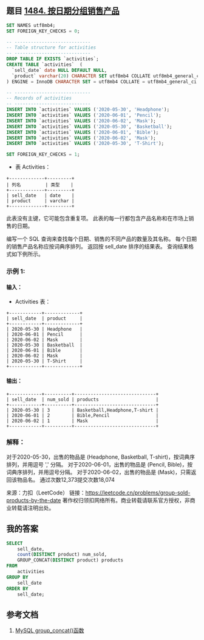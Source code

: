 



## 题目 [1484. 按日期分组销售产品](https://leetcode.cn/problems/group-sold-products-by-the-date/)



```sql
SET NAMES utf8mb4;
SET FOREIGN_KEY_CHECKS = 0;

-- ----------------------------
-- Table structure for activities
-- ----------------------------
DROP TABLE IF EXISTS `activities`;
CREATE TABLE `activities`  (
  `sell_date` date NULL DEFAULT NULL,
  `product` varchar(20) CHARACTER SET utf8mb4 COLLATE utf8mb4_general_ci NULL DEFAULT NULL
) ENGINE = InnoDB CHARACTER SET = utf8mb4 COLLATE = utf8mb4_general_ci ROW_FORMAT = Dynamic;

-- ----------------------------
-- Records of activities
-- ----------------------------
INSERT INTO `activities` VALUES ('2020-05-30', 'Headphone');
INSERT INTO `activities` VALUES ('2020-06-01', 'Pencil');
INSERT INTO `activities` VALUES ('2020-06-02', 'Mask');
INSERT INTO `activities` VALUES ('2020-05-30', 'Basketball');
INSERT INTO `activities` VALUES ('2020-06-01', 'Bible');
INSERT INTO `activities` VALUES ('2020-06-02', 'Mask');
INSERT INTO `activities` VALUES ('2020-05-30', 'T-Shirt');

SET FOREIGN_KEY_CHECKS = 1;
```



* 表 Activities：

```
+-------------+---------+
| 列名         | 类型    |
+-------------+---------+
| sell_date   | date    |
| product     | varchar |
+-------------+---------+
```


此表没有主键，它可能包含重复项。
此表的每一行都包含产品名称和在市场上销售的日期。

编写一个 SQL 查询来查找每个日期、销售的不同产品的数量及其名称。
每个日期的销售产品名称应按词典序排列。
返回按 sell_date 排序的结果表。
查询结果格式如下例所示。

### 示例 1:

#### 输入：

* Activities 表：

```
+------------+-------------+
| sell_date  | product     |
+------------+-------------+
| 2020-05-30 | Headphone   |
| 2020-06-01 | Pencil      |
| 2020-06-02 | Mask        |
| 2020-05-30 | Basketball  |
| 2020-06-01 | Bible       |
| 2020-06-02 | Mask        |
| 2020-05-30 | T-Shirt     |
+------------+-------------+
```

#### 输出：

```
+------------+----------+------------------------------+
| sell_date  | num_sold | products                     |
+------------+----------+------------------------------+
| 2020-05-30 | 3        | Basketball,Headphone,T-shirt |
| 2020-06-01 | 2        | Bible,Pencil                 |
| 2020-06-02 | 1        | Mask                         |
+------------+----------+------------------------------+
```




### 解释：
对于2020-05-30，出售的物品是 (Headphone, Basketball, T-shirt)，按词典序排列，并用逗号 ',' 分隔。
对于2020-06-01，出售的物品是 (Pencil, Bible)，按词典序排列，并用逗号分隔。
对于2020-06-02，出售的物品是 (Mask)，只需返回该物品名。
通过次数12,373提交次数18,074

来源：力扣（LeetCode）
链接：https://leetcode.cn/problems/group-sold-products-by-the-date
著作权归领扣网络所有。商业转载请联系官方授权，非商业转载请注明出处。

## 我的答案

```sql
SELECT
	sell_date,
	count(DISTINCT product) num_sold,
	GROUP_CONCAT(DISTINCT product) products
FROM
	activities
GROUP BY
	sell_date
ORDER BY
	sell_date;
```

## 参考文档

1. [MySQL group_concat()函数](https://www.yiibai.com/mysql/group_concat.html)